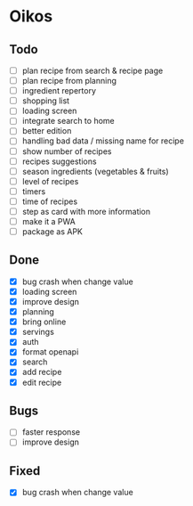 # Oikos

## Todo

- [ ] plan recipe from search & recipe page
- [ ] plan recipe from planning
- [ ] ingredient repertory
- [ ] shopping list
- [ ] loading screen
- [ ] integrate search to home
- [ ] better edition
- [ ] handling bad data / missing name for recipe
- [ ] show number of recipes
- [ ] recipes suggestions
- [ ] season ingredients (vegetables & fruits)
- [ ] level of recipes
- [ ] timers
- [ ] time of recipes
- [ ] step as card with more information
- [ ] make it a PWA
- [ ] package as APK

## Done

- [x] bug crash when change value
- [x] loading screen
- [x] improve design
- [x] planning
- [x] bring online
- [x] servings
- [x] auth
- [x] format openapi
- [X] search
- [x] add recipe
- [x] edit recipe

## Bugs

- [ ] faster response
- [ ] improve design

## Fixed

- [x] bug crash when change value